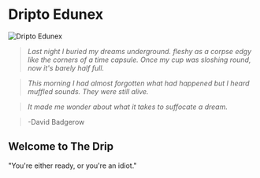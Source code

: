 # Dripto Edunex
![Dripto Edunex](https://w0.peakpx.com/wallpaper/405/133/HD-wallpaper-whitelisted-crypto-apex-legends-blue-stone-background-portrait-apex-legends-characters-whitelisted-crypto-legend-legends-from-apex-whitelisted-crypto-apex-legends.jpg)

> *Last night I*
> *buried my dreams underground.*
> *fleshy as a corpse*
> *edgy like the corners of a time capsule.*
> *Once my cup was sloshing round,*
> *now it's barely half full.*

> *This morning I*
> *had almost forgotten what had happened*
> *but I heard muffled sounds.*
> *They were still alive.*

> *It made me wonder about*
> *what it takes to suffocate*
> *a dream.*

> -David Badgerow

## Welcome to The Drip
"You're either ready, or you're an idiot."
